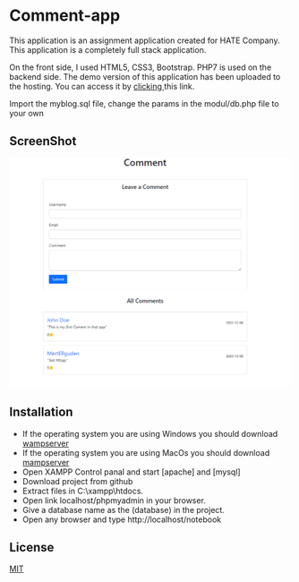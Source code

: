 # Comment-app

This application is an assignment application created for HATE Company. This application is a completely full stack application.

On the front side, I used HTML5, CSS3, Bootstrap. PHP7 is used on the backend side.
The demo version of this application has been uploaded to the hosting. You can access it by [clicking ](https://mysimpliform.com/commet/)this link.

 

Import the myblog.sql file, change the params in the modul/db.php file to your own

 
## ScreenShot
![alt text](https://github.com/mfurkan60/Comment-app/blob/main/screenshots/a.png?raw=true)


 
## Installation
* If the operating system you are using Windows  you should download  [wampserver](https://www.wampserver.com/en/)
* If the operating system you are using MacOs  you should download    [mampserver](https://www.mamp.info/en/downloads/)
* Open XAMPP Control panal and start [apache] and [mysql] 
* Download project from github
* Extract files in C:\xampp\htdocs.
* Open link localhost/phpmyadmin in your browser.
* Give a database name as  the (database) in the project.
* Open any browser and type http://localhost/notebook
## License

[MIT](https://choosealicense.com/licenses/mit/)
